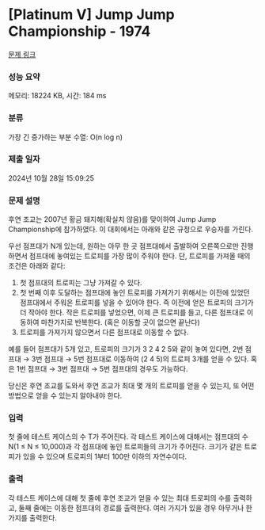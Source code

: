 # [Platinum V] Jump Jump Championship - 1974 

[문제 링크](https://www.acmicpc.net/problem/1974) 

### 성능 요약

메모리: 18224 KB, 시간: 184 ms

### 분류

가장 긴 증가하는 부분 수열: O(n log n)

### 제출 일자

2024년 10월 28일 15:09:25

### 문제 설명

<p>후연 조교는 2007년 황금 돼지해(확실치 않음)를 맞이하여 Jump Jump Championship에 참가하였다. 이 대회에서는 아래와 같은 규정으로 우승자를 가린다.</p>

<p>우선 점프대가 N개 있는데, 원하는 아무 한 곳 점프대에서 출발하여 오른쪽으로만 진행하면서 점프대에 놓여있는 트로피를 가장 많이 주워야 한다. 단, 트로피를 가져올 때의 조건은 아래와 같다:</p>

<ol>
	<li>첫 점프대의 트로피는 그냥 가져갈 수 있다.</li>
	<li>첫 번째 이후 도달하는 점프대에 놓인 트로피를 가져가기 위해서는 이전에 있었던 점프대에서 주워온 트로피를 넣을 수 있어야 한다. 즉 이전에 얻은 트로피의 크기가 더 작아야 한다. 작은 트로피를 넣었으면, 이제 큰 트로피를 들고, 다른 점프대로 이동하여 마찬가지로 반복한다. (혹은 이동할 곳이 없으면 끝난다)</li>
	<li>트로피를 가져가지 않으면서 다른 점프대로 이동할 수 없다.</li>
</ol>

<p>예를 들어 점프대가 5개 있고, 트로피의 크기가 3 2 4 2 5와 같이 놓여 있다면, 2번 점프대 → 3번 점프대 → 5번 점프대로 이동하여 (2 4 5)의 트로피 3개를 얻을 수 있다. 혹은 1번 점프대 → 3번 점프대 → 5번 점프대의 경우도 가능하다.</p>

<p>당신은 후연 조교를 도와서 후연 조교가 최대 몇 개의 트로피를 얻을 수 있는지, 또 어떤 방법으로 얻을 수 있는지 알아내야 한다.</p>

### 입력 

 <p>첫 줄에 테스트 케이스의 수 T가 주어진다. 각 테스트 케이스에 대해서는 점프대의 수 N(1 ≤ N ≤ 10,000)과 각 점프대에 놓인 트로피들의 크기가 주어진다. 크기가 같은 트로피가 있을 수 있으며 트로피의 1부터 100만 이하의 자연수이다.</p>

### 출력 

 <p>각 테스트 케이스에 대해 첫 줄에 후연 조교가 얻을 수 있는 최대 트로피의 수를 출력하고, 둘째 줄에는 이동한 점프대의 경로를 출력한다. 여러 가지가 있을 경우 아무거나 한 가지를 출력한다.</p>

